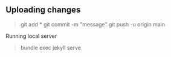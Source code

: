 ## Uploading changes
> git add *
> git commit -m "message"
> git push -u origin main

Running local server
> bundle exec jekyll serve
